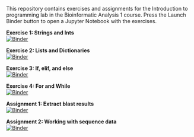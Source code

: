 This repository contains exercises and assignments for the Introduction to programming lab in the Bioinformatic Analysis 1 course. Press the Launch Binder button to open a Jupyter Notebook with the exercises.

__Exercise 1: Strings and Ints__  
[![Binder](https://mybinder.org/badge_logo.svg)](https://mybinder.org/v2/gh/emilhaegglund/programming_lecture/HEAD?labpath=exercise_strings_and_ints.ipynb)  

__Exercise 2: Lists and Dictionaries__  
[![Binder](https://mybinder.org/badge_logo.svg)](https://mybinder.org/v2/gh/emilhaegglund/programming_lecture/HEAD?labpath=exercise_lists_and_dictionaries.ipynb)

__Exercise 3: If, elif, and else__  
[![Binder](https://mybinder.org/badge_logo.svg)](https://mybinder.org/v2/gh/emilhaegglund/programming_lecture/HEAD?labpath=exercise_if_elif_else.ipynb)

__Exercise 4: For and While__  
[![Binder](https://mybinder.org/badge_logo.svg)](https://mybinder.org/v2/gh/emilhaegglund/programming_lecture/HEAD?labpath=exercise_for_and_while_loops.ipynb)

__Assignment 1: Extract blast results__  
[![Binder](https://mybinder.org/badge_logo.svg)](https://mybinder.org/v2/gh/emilhaegglund/programming_lecture/HEAD?labpath=assignment_extract_blast_results.ipynb)

__Assignment 2: Working with sequence data__  
[![Binder](https://mybinder.org/badge_logo.svg)](https://mybinder.org/v2/gh/emilhaegglund/programming_lecture/HEAD?labpath=assignment_extract_blast_results.ipynb)

